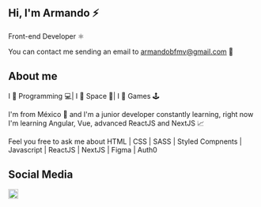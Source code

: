 ## Hi, I'm Armando ⚡

Front-end Developer ⚛

You can contact me sending an email to <a href="mailto:armandobfmv@gmail.com">armandobfmv@gmail.com</a> 📧

## About me

I 💙 Programming 💻| I 🖤 Space 🚀| I 💛 Games 🕹

I'm from México 🌮 and I'm a junior developer constantly learning, right now I'm learning Angular, Vue, advanced ReactJS and NextJS 📈

Feel you free to ask me about HTML | CSS | SASS | Styled Compnents | Javascript | ReactJS | NextJS | Figma | Auth0 

## Social Media
<a href="https://www.linkedin.com/in/armando-garcia-/"><img height="20" src="https://camo.githubusercontent.com/a25943975d6716ea349a4e41c4f05c027dc6da74/68747470733a2f2f696d672e736869656c64732e696f2f747769747465722f75726c3f636f6c6f723d253233303037326231266c6162656c3d636f6e6e656374266c6f676f3d6c696e6b6564696e266c6f676f436f6c6f723d253233303037326231267374796c653d666c61742d7371756172652675726c3d68747470732533412532462532467777772e6c696e6b6564696e2e636f6d253246696e253246616c656a616e64726f2d72616d6972657a2d63696365726f73253246"></a>
